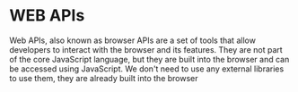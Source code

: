 # WEB APIs
Web APIs, also known as browser APIs are a set of tools that allow developers to interact with the
browser and its features. They are not part of the core JavaScript language, but they are built into the
browser and can be accessed using JavaScript. We don't need to use any external libraries to use
them, they are already built into the browser